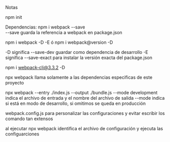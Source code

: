 Notas

npm init

Dependencias:
npm i webpack --save  
--save guarda la referencia a webpack en package.json

npm i webpack -D -E ó npm i webpack@version -D

-D significa --save-dev  guardar como dependencia de desarrollo
-E significa --save-exact para instalar la versión exacta del package.json

npm i webpack-cli@3.3.2 -D

npx webpack  llama solamente a las dependencias especificas de este proyecto

npx webpack --entry ./index.js --output ./bundle.js --mode development
indica el archivo de entrada y el nombre del archivo de salida
--mode indica si está en modo de desarrollo, si omitimos se queda en producción

webpack.config.js
para personalizar las configuraciones y evitar escribir los comando tan extensos

al ejecutar npx webpack identifica el archivo de configuración y ejecuta las configuarciones